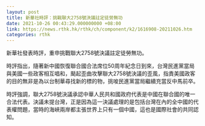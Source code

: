 ```yaml
---
layout: post
title: 新華社時評：挑戰聯大2758號決議註定徒勞無功
date: 2021-10-26 00:43:29.000000000 +08:00
link: https://news.rthk.hk/rthk/ch/component/k2/1616908-20211026.htm
categories: rthk
---
```


新華社發表時評，重申挑戰聯大2758號決議註定徒勞無功。

時評指出，隨著新中國恢復聯合國合法席位50周年紀念日到來，台灣民進黨當局與美國一些政客相互唱和，颳起歪曲攻擊聯大2758號決議的歪風，指責美國政客的目的無非是為以台制華尋找新的標的物，挑唆民進黨當局繼續充當反中馬前卒。

時評強調，聯大2758號決議承認中華人民共和國政府代表是中國在聯合國的唯一合法代表。決議未提台灣，正是因為這一決議處理的是包括台灣在內的全中國的代表權問題，當時的海峽兩岸都主張世界上只有一個中國，這也是國際社會的共同認知。
